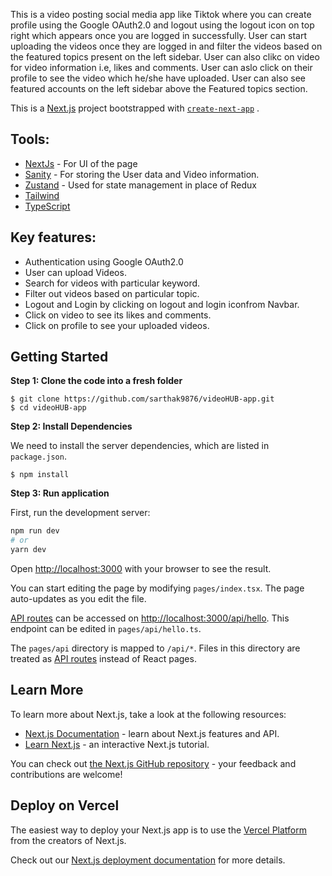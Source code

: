 This is a video posting social media app like Tiktok where you can create profile using the Google OAuth2.0 and logout using the logout icon on top right which appears once you are logged in successfully. User can start uploading the videos once they are logged in and filter the videos based on the featured topics present on the left sidebar. User can also clikc on video for video information i.e, likes and comments. User can aslo click on their profile to see the video which he/she have uploaded. User can also see featured accounts on the left sidebar above the Featured topics section.

This is a [Next.js](https://nextjs.org/) project bootstrapped with [`create-next-app`](https://github.com/vercel/next.js/tree/canary/packages/create-next-app) .


## Tools:
- [NextJs](https://nextjs.org) - For UI of the page
- [Sanity](https://sanity.io) - For storing the User data and Video information.
- [Zustand](https://github.com/pmndrs/zustand) - Used for state management in place of Redux
- [Tailwind](https://tailwindcss.com/) 
- [TypeScript](https://www.typescriptlang.org/)

## Key features:
- Authentication using Google OAuth2.0
- User can upload Videos.
- Search for videos with particular keyword.
- Filter out videos based on particular topic.
- Logout and Login by clicking on logout and login iconfrom Navbar.
- Click on video to see its likes and comments.
- Click on profile to see your uploaded videos.



## Getting Started

**Step 1: Clone the code into a fresh folder**

```
$ git clone https://github.com/sarthak9876/videoHUB-app.git
$ cd videoHUB-app
```

**Step 2: Install Dependencies**

We need to install the server dependencies, which are listed in `package.json`.

```
$ npm install
```

**Step 3: Run application**

First, run the development server:

```bash
npm run dev
# or
yarn dev
```

Open [http://localhost:3000](http://localhost:3000) with your browser to see the result.

You can start editing the page by modifying `pages/index.tsx`. The page auto-updates as you edit the file.

[API routes](https://nextjs.org/docs/api-routes/introduction) can be accessed on [http://localhost:3000/api/hello](http://localhost:3000/api/hello). This endpoint can be edited in `pages/api/hello.ts`.

The `pages/api` directory is mapped to `/api/*`. Files in this directory are treated as [API routes](https://nextjs.org/docs/api-routes/introduction) instead of React pages.

## Learn More

To learn more about Next.js, take a look at the following resources:

- [Next.js Documentation](https://nextjs.org/docs) - learn about Next.js features and API.
- [Learn Next.js](https://nextjs.org/learn) - an interactive Next.js tutorial.

You can check out [the Next.js GitHub repository](https://github.com/vercel/next.js/) - your feedback and contributions are welcome!

## Deploy on Vercel

The easiest way to deploy your Next.js app is to use the [Vercel Platform](https://vercel.com/new?utm_medium=default-template&filter=next.js&utm_source=create-next-app&utm_campaign=create-next-app-readme) from the creators of Next.js.

Check out our [Next.js deployment documentation](https://nextjs.org/docs/deployment) for more details.
